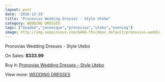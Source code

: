 ```yaml
---
layout: post
date: '2016-12-29'
title: "Pronovias Wedding Dresses - Style Utebo"
category: WEDDING DRESSES
tags: ["beaded","junoesque","pronovias","utebo","evening"]
image: http://img.sequinious.com/6466-thickbox_default/pronovias-wedding-dresses-style-utebo.jpg
---
```

Pronovias Wedding Dresses - Style Utebo

On Sales: **$333.99**
<a href="https://www.sequinious.com/wedding-dresses/2636-pronovias-wedding-dresses-style-utebo.html"><amp-img layout="responsive" width="600" height="600" src="//img.sequinious.com/6466-thickbox_default/pronovias-wedding-dresses-style-utebo.jpg" alt="Pronovias Wedding Dresses - Style Utebo 0" /></a>

Buy it: [Pronovias Wedding Dresses - Style Utebo](https://www.sequinious.com/wedding-dresses/2636-pronovias-wedding-dresses-style-utebo.html "Pronovias Wedding Dresses - Style Utebo")

View more: [WEDDING DRESSES](https://www.sequinious.com/2-wedding-dresses "WEDDING DRESSES")